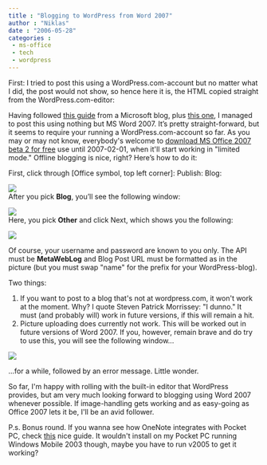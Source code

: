 ```yaml
---
title : "Blogging to WordPress from Word 2007"
author : "Niklas"
date : "2006-05-28"
categories : 
 - ms-office
 - tech
 - wordpress
---
```


First: I tried to post this using a WordPress.com-account but no matter what I did, the post would not show, so hence here it is, the HTML copied straight from the WordPress.com-editor:

Having followed [this guide](http://blogs.msdn.com/joe_friend/archive/2006/05/12/595963.aspx) from a Microsoft blog, plus [this one](http://kristab.officeisp.net/picture%20library/blog%20help.mht), I managed to post this using nothing but MS Word 2007. It’s pretty straight-forward, but it seems to require your running a WordPress.com-account so far. As you may or may not know, everybody's welcome to [download MS Office 2007 beta 2 for free](http://www.microsoft.com/office/preview/beta/getthebeta.mspx) use until 2007-02-01, when it'll start working in "limited mode." Offline blogging is nice, right? Here’s how to do it:

First, click through \[Office symbol, top left corner\]: Publish: Blog:

![](https://niklasblog.com/wp-content/uploads/2006/05/2006-05-29_blog1.PNG)  
After you pick **Blog**, you’ll see the following window:

![](https://niklasblog.com/wp-content/uploads/2006/05/2006-05-29_blog2.PNG)  
Here, you pick **Other** and click Next, which shows you the following:

![](https://niklasblog.com/wp-content/uploads/2006/05/2006-05-29_blog3.PNG)

Of course, your username and password are known to you only. The API must be **MetaWebLog** and Blog Post URL must be formatted as in the picture (but you must swap "name" for the prefix for your WordPress-blog).

Two things:

1. If you want to post to a blog that's not at wordpress.com, it won't work at the moment. Why? I quote Steven Patrick Morrissey: "I dunno." It must (and probably will) work in future versions, if this will remain a hit.
2. Picture uploading does currently not work. This will be worked out in future versions of Word 2007. If you, however, remain brave and do try to use this, you will see the following window...

![](https://niklasblog.com/wp-content/uploads/2006/05/2006-05-29_blog4.PNG)

...for a while, followed by an error message. Little wonder.

So far, I'm happy with rolling with the built-in editor that WordPress provides, but am very much looking forward to blogging using Word 2007 whenever possible. If image-handling gets working and as easy-going as Office 2007 lets it be, I'll be an avid follower.

P.s. Bonus round. If you wanna see how OneNote integrates with Pocket PC, check [this](http://www.pocketpcthoughts.com/articles.php?action=expand,48979) nice guide. It wouldn't install on my Pocket PC running Windows Mobile 2003 though, maybe you have to run v2005 to get it working?
